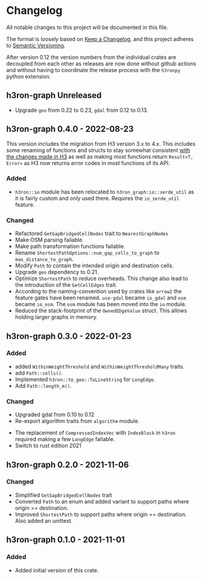 # Changelog

All notable changes to this project will be documented in this file.

The format is loosely based on [Keep a Changelog](https://keepachangelog.com/en/1.0.0/), and this project adheres
to [Semantic Versioning](https://semver.org/spec/v2.0.0.html).

After version 0.12 the version numbers from the individual crates are decoupled from each other as releases are now done
without github actions and without having to coordinate the release process with the `h3ronpy`
python extension.

## h3ron-graph Unreleased

* Upgrade `geo` from 0.22 to 0.23, `gdal` from 0.12 to 0.13.

## h3ron-graph 0.4.0 - 2022-08-23

This version includes the migration from H3 version 3.x to 4.x. This includes some renaming of functions and
structs to stay somewhat consistent [with the changes made in H3](https://github.com/uber/h3/releases/tag/v4.0.0-rc3)
as well as making most functions return `Result<T, Error>` as H3 now returns error codes in most functions of its API.

### Added

* `h3ron::io` module has been relocated to `h3ron_graph:io::serde_util` as it is fairly custom and only used there. Requires the `io_serde_util` feature.

### Changed

* Refactored `GetGapBridgedCellNodes` trait to `NearestGraphNodes`
* Make OSM parsing failable.
* Make path transformation functions failable.
* Rename `ShortestPathOptions::num_gap_cells_to_graph` to `max_distance_to_graph`.
* Modify `Path` to contain the intended origin and destination cells.
* Upgrade `geo` dependency to 0.21.
* Optimize `ShortestPath` to reduce overheads. This change also lead to the introduction of the `GetCellEdges` trait.
* According to the naming-convention used by crates like `arrow2` the feature gates have been renamed. `use-gdal` became `io_gdal` and `osm` became `io_osm`. The `osm` module has been moved into the `io` module.
* Reduced the stack-footprint of the `OwnedEDgeValue` struct. This allows holding larger graphs in memory.

## h3ron-graph 0.3.0 - 2022-01-23

### Added

* added `WithinWeightThreshold` and `WithinWeightThresholdMany` traits.
* add `Path::cells()`.
* Implemented `h3ron::to_geo::ToLineString` for `LongEdge`.
* Add `Path::length_m()`.

### Changed

* Upgraded gdal from 0.10 to 0.12
* Re-export algorithm traits from `algorithm` module.
- The replacement of `CompressedIndexVec` with `IndexBlock` in `h3ron` required making a few `LongEdge` failable.
- Switch to rust edition 2021

## h3ron-graph 0.2.0 - 2021-11-06

### Changed

- Simplified `GetGapBridgedCellNodes` trait
- Converted `Path` to an enum and added variant to support paths where origin == destination.
- Improved `ShortestPath` to support paths where origin == destination. Also added an unittest.

## h3ron-graph 0.1.0 - 2021-11-01

### Added

- Added initial version of this crate.
